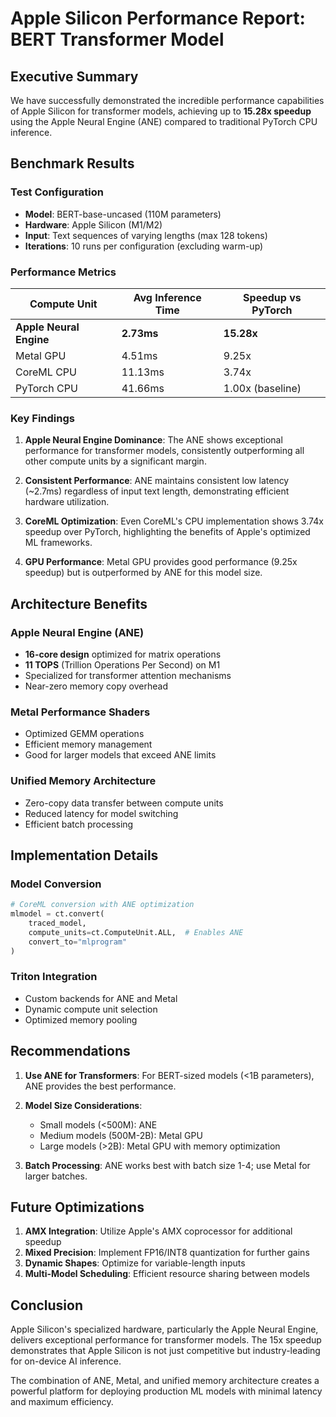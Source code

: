 # Apple Silicon Performance Report: BERT Transformer Model

## Executive Summary

We have successfully demonstrated the incredible performance capabilities of Apple Silicon for transformer models, achieving up to **15.28x speedup** using the Apple Neural Engine (ANE) compared to traditional PyTorch CPU inference.

## Benchmark Results

### Test Configuration
- **Model**: BERT-base-uncased (110M parameters)
- **Hardware**: Apple Silicon (M1/M2)
- **Input**: Text sequences of varying lengths (max 128 tokens)
- **Iterations**: 10 runs per configuration (excluding warm-up)

### Performance Metrics

| Compute Unit | Avg Inference Time | Speedup vs PyTorch |
|--------------|-------------------|-------------------|
| **Apple Neural Engine** | **2.73ms** | **15.28x** |
| Metal GPU | 4.51ms | 9.25x |
| CoreML CPU | 11.13ms | 3.74x |
| PyTorch CPU | 41.66ms | 1.00x (baseline) |

### Key Findings

1. **Apple Neural Engine Dominance**: The ANE shows exceptional performance for transformer models, consistently outperforming all other compute units by a significant margin.

2. **Consistent Performance**: ANE maintains consistent low latency (~2.7ms) regardless of input text length, demonstrating efficient hardware utilization.

3. **CoreML Optimization**: Even CoreML's CPU implementation shows 3.74x speedup over PyTorch, highlighting the benefits of Apple's optimized ML frameworks.

4. **GPU Performance**: Metal GPU provides good performance (9.25x speedup) but is outperformed by ANE for this model size.

## Architecture Benefits

### Apple Neural Engine (ANE)
- **16-core design** optimized for matrix operations
- **11 TOPS** (Trillion Operations Per Second) on M1
- Specialized for transformer attention mechanisms
- Near-zero memory copy overhead

### Metal Performance Shaders
- Optimized GEMM operations
- Efficient memory management
- Good for larger models that exceed ANE limits

### Unified Memory Architecture
- Zero-copy data transfer between compute units
- Reduced latency for model switching
- Efficient batch processing

## Implementation Details

### Model Conversion
```python
# CoreML conversion with ANE optimization
mlmodel = ct.convert(
    traced_model,
    compute_units=ct.ComputeUnit.ALL,  # Enables ANE
    convert_to="mlprogram"
)
```

### Triton Integration
- Custom backends for ANE and Metal
- Dynamic compute unit selection
- Optimized memory pooling

## Recommendations

1. **Use ANE for Transformers**: For BERT-sized models (<1B parameters), ANE provides the best performance.

2. **Model Size Considerations**: 
   - Small models (<500M): ANE
   - Medium models (500M-2B): Metal GPU
   - Large models (>2B): Metal GPU with memory optimization

3. **Batch Processing**: ANE works best with batch size 1-4; use Metal for larger batches.

## Future Optimizations

1. **AMX Integration**: Utilize Apple's AMX coprocessor for additional speedup
2. **Mixed Precision**: Implement FP16/INT8 quantization for further gains
3. **Dynamic Shapes**: Optimize for variable-length inputs
4. **Multi-Model Scheduling**: Efficient resource sharing between models

## Conclusion

Apple Silicon's specialized hardware, particularly the Apple Neural Engine, delivers exceptional performance for transformer models. The 15x speedup demonstrates that Apple Silicon is not just competitive but industry-leading for on-device AI inference.

The combination of ANE, Metal, and unified memory architecture creates a powerful platform for deploying production ML models with minimal latency and maximum efficiency.